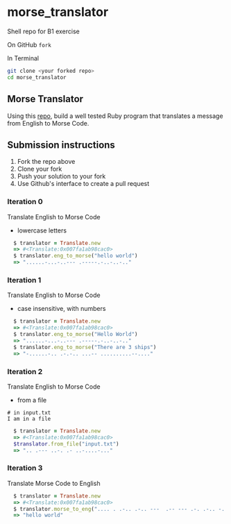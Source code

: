 # morse_translator
Shell repo for B1 exercise

On GitHub
`fork`

In Terminal 

```bash
git clone <your forked repo>
cd morse_translator
```

## Morse Translator  
Using this [repo](https://github.com/turingschool-examples/morse_translator), build a well tested Ruby program that translates a message from English to Morse Code.  


## Submission instructions

1. Fork the repo above
2. Clone your fork
3. Push your solution to your fork
4. Use Github's interface to create a pull request

### Iteration 0 
Translate English to Morse Code    
* lowercase letters

```ruby 
  $ translator = Translate.new 
  => #<Translate:0x007fa1ab98cac0>
  $ translator.eng_to_morse("hello world") 
  => "......-...-..--- .-----.-..-..-.."
```

### Iteration 1  
Translate English to Morse Code  
* case insensitive, with numbers  

```ruby 
  $ translator = Translate.new 
  => #<Translate:0x007fa1ab98cac0>
  $ translator.eng_to_morse("Hello World") 
  => "......-...-..--- .-----.-..-..-.."
  $ translator.eng_to_morse("There are 3 ships") 
  => "-......-.. .-.-.. ...-- ..........--...."
```

### Iteration 2  
Translate English to Morse Code  
* from a file  

```
# in input.txt
I am in a file
```

```ruby 
  $ translator = Translate.new 
  => #<Translate:0x007fa1ab98cac0>
  $translator.from_file("input.txt")
  => ".. .--- ..-. .- ..-....-..."
```

### Iteration 3 
Translate Morse Code to English  

```ruby 
  $ translator = Translate.new 
  => #<Translate:0x007fa1ab98cac0>
  $ translator.morse_to_eng(".... . .-.. .-.. ---  .-- --- .-. .-.. -..") 
  => "hello world"
```
